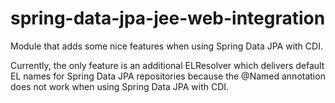 # spring-data-jpa-jee-web-integration
Module that adds some nice features when using Spring Data JPA with CDI.

Currently, the only feature is an additional ELResolver which delivers default EL names for Spring Data JPA repositories because the @Named annotation does not work when using Spring Data JPA with CDI.
